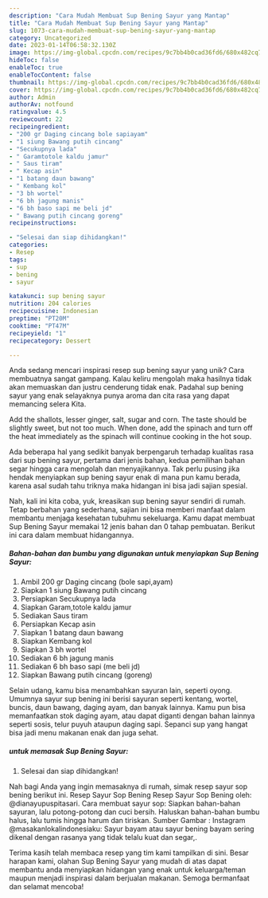 ```yaml
---
description: "Cara Mudah Membuat Sup Bening Sayur yang Mantap"
title: "Cara Mudah Membuat Sup Bening Sayur yang Mantap"
slug: 1073-cara-mudah-membuat-sup-bening-sayur-yang-mantap
category: Uncategorized
date: 2023-01-14T06:58:32.130Z
image: https://img-global.cpcdn.com/recipes/9c7bb4b0cad36fd6/680x482cq70/sup-bening-sayur-foto-resep-utama.jpg
hideToc: false
enableToc: true
enableTocContent: false
thumbnail: https://img-global.cpcdn.com/recipes/9c7bb4b0cad36fd6/680x482cq70/sup-bening-sayur-foto-resep-utama.jpg
cover: https://img-global.cpcdn.com/recipes/9c7bb4b0cad36fd6/680x482cq70/sup-bening-sayur-foto-resep-utama.jpg
author: Admin
authorAv: notfound
ratingvalue: 4.5
reviewcount: 22
recipeingredient:
- "200 gr Daging cincang bole sapiayam"
- "1 siung Bawang putih cincang"
- "Secukupnya lada"
- " Garamtotole kaldu jamur"
- " Saus tiram"
- " Kecap asin"
- "1 batang daun bawang"
- " Kembang kol"
- "3 bh wortel"
- "6 bh jagung manis"
- "6 bh baso sapi me beli jd"
- " Bawang putih cincang goreng"
recipeinstructions:

- "Selesai dan siap dihidangkan!"
categories:
- Resep
tags:
- sup
- bening
- sayur

katakunci: sup bening sayur 
nutrition: 204 calories
recipecuisine: Indonesian
preptime: "PT20M"
cooktime: "PT47M"
recipeyield: "1"
recipecategory: Dessert

---
```





Anda sedang mencari inspirasi resep sup bening sayur yang unik? Cara membuatnya sangat gampang. Kalau keliru mengolah maka hasilnya tidak akan memuaskan dan justru cenderung tidak enak. Padahal sup bening sayur yang enak selayaknya punya aroma dan cita rasa yang dapat memancing selera Kita.





Add the shallots, lesser ginger, salt, sugar and corn. The taste should be slightly sweet, but not too much. When done, add the spinach and turn off the heat immediately as the spinach will continue cooking in the hot soup.

Ada beberapa hal yang sedikit banyak berpengaruh terhadap kualitas rasa dari sup bening sayur, pertama dari jenis bahan, kedua pemilihan bahan segar hingga cara mengolah dan menyajikannya. Tak perlu pusing jika hendak menyiapkan sup bening sayur enak di mana pun kamu berada, karena asal sudah tahu triknya maka hidangan ini bisa jadi sajian spesial.






Nah, kali ini kita coba, yuk, kreasikan sup bening sayur sendiri di rumah. Tetap berbahan yang sederhana, sajian ini bisa memberi manfaat dalam membantu menjaga kesehatan tubuhmu sekeluarga. Kamu dapat membuat Sup Bening Sayur memakai 12 jenis bahan dan 0 tahap pembuatan. Berikut ini cara dalam membuat hidangannya.

<!--inarticleads1-->

##### Bahan-bahan dan bumbu yang digunakan untuk menyiapkan Sup Bening Sayur:

1. Ambil 200 gr Daging cincang (bole sapi,ayam)
1. Siapkan 1 siung Bawang putih cincang
1. Persiapkan Secukupnya lada
1. Siapkan  Garam,totole kaldu jamur
1. Sediakan  Saus tiram
1. Persiapkan  Kecap asin
1. Siapkan 1 batang daun bawang
1. Siapkan  Kembang kol
1. Siapkan 3 bh wortel
1. Sediakan 6 bh jagung manis
1. Sediakan 6 bh baso sapi (me beli jd)
1. Siapkan  Bawang putih cincang (goreng)


Selain udang, kamu bisa menambahkan sayuran lain, seperti oyong. Umumnya sayur sup bening ini berisi sayuran seperti kentang, wortel, buncis, daun bawang, daging ayam, dan banyak lainnya. Kamu pun bisa memanfaatkan stok daging ayam, atau dapat diganti dengan bahan lainnya seperti sosis, telur puyuh ataupun daging sapi. Sepanci sup yang hangat bisa jadi menu makanan enak dan juga sehat. 

<!--inarticleads2-->

#####  untuk memasak Sup Bening Sayur:


1. Selesai dan siap dihidangkan!

Nah bagi Anda yang ingin memasaknya di rumah, simak resep sayur sop bening berikut ini. Resep Sayur Sop Bening Resep Sayur Sop Bening oleh: @dianayupuspitasari. Cara membuat sayur sop: Siapkan bahan-bahan sayuran, lalu potong-potong dan cuci bersih. Haluskan bahan-bahan bumbu halus, lalu tumis hingga harum dan tiriskan. Sumber Gambar : Instagram @masakanlokalindonesiaku: Sayur bayam atau sayur bening bayam sering dikenal dengan rasanya yang tidak telalu kuat dan segar,. 

Terima kasih telah membaca resep yang tim kami tampilkan di sini. Besar harapan kami, olahan Sup Bening Sayur yang mudah di atas dapat membantu anda menyiapkan hidangan yang enak untuk keluarga/teman maupun menjadi inspirasi dalam berjualan makanan. Semoga bermanfaat dan selamat mencoba!
